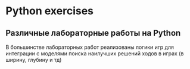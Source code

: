 #  Python exercises
## Различные лабораторные работы на Python

В большинстве лабораторных работ реализованы логики игр для интеграции с моделями поиска наилучших решений ходов в играх (в ширину, глубину и тд)
